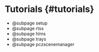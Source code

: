 # Tutorials {#tutorials}

- @subpage setup
- @subpage rtss
- @subpage hlms
- @subpage trays
- @subpage pczscenemanager
